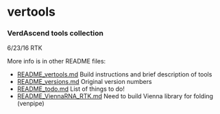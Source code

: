 vertools
========

### VerdAscend tools collection

6/23/16 RTK

More info is in other README files:

* [README_vertools.md](/README_vertools.md) Build instructions and brief description of tools
* [README_versions.md](/README_versions.md) Original version numbers 
* [README_todo.md](/README_todo.md) List of things to do!
* [README_ViennaRNA_RTK.md](/README_ViennaRNA_RTK.md) Need to build Vienna library for folding (venpipe)
